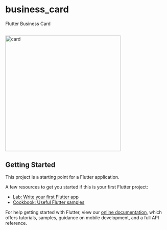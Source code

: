 # business_card

Flutter Business Card


##
<img width="361" alt="card" src="https://user-images.githubusercontent.com/69431876/157287646-64cc0ff5-f871-4491-9ad4-d0ab27fede00.png">


## Getting Started

This project is a starting point for a Flutter application.

A few resources to get you started if this is your first Flutter project:

- [Lab: Write your first Flutter app](https://flutter.dev/docs/get-started/codelab)
- [Cookbook: Useful Flutter samples](https://flutter.dev/docs/cookbook)

For help getting started with Flutter, view our
[online documentation](https://flutter.dev/docs), which offers tutorials,
samples, guidance on mobile development, and a full API reference.
